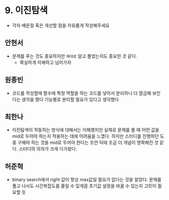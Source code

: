 # 9. 이진탐색 

- 각자 배운점 혹은 개선할 점을 자유롭게 작성해주세요


## 안현서
- 문제를 푸는 것도 중요하지만 `제대로` 알고 풀었는지도 중요한 것 같다.
	- 확실하게 이해하고 넘어가자

## 원종빈
- 코드를 작성할때 함수에 특정 역할을 하는 코드를 넣어서 분리하니 더 깔금해 보인다는 생각을 했다 기능별로 분리할 필요가 있다고 생각했다

## 최한나
- 이진탐색이 작동하는 방식에 대해서는 이해했지만 실제로 문제를 풀 때 어떤 값을 mid로 두어야 하는지 적용하는 데에 어려움을 느꼈다. 하지만 스터디를 진행하던 도중 구해야 하는 것을 mid로 두어야 한다는 조언 덕에 조금 더 개념이 명확해진 것 같다. 스터디의 의의가 크게 다가왔다.

## 허준혁
- binary search에서 right 값이 항상 max값일 필요가 없다는 것을 알았다. 문제를 풀고 나서도 시간복잡도를 줄일 수 있게끔 초기값 설정을 바꿀 수 있는지 고민이 필요할 듯